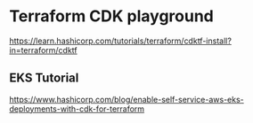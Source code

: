 # Terraform CDK playground

<https://learn.hashicorp.com/tutorials/terraform/cdktf-install?in=terraform/cdktf>

## EKS Tutorial

https://www.hashicorp.com/blog/enable-self-service-aws-eks-deployments-with-cdk-for-terraform
